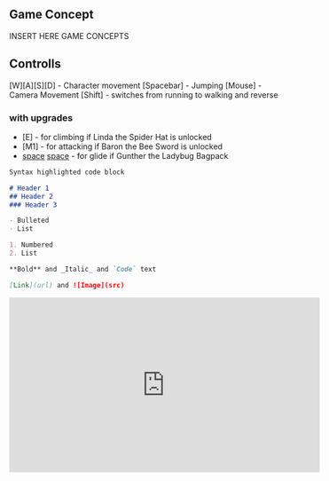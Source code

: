 ## Game Concept

INSERT HERE GAME CONCEPTS

## Controlls

[W][A][S][D] - Character movement
[Spacebar] - Jumping
[Mouse] - Camera Movement
[Shift] - switches from running to walking and reverse

### with upgrades
- [E] - for climbing if Linda the Spider Hat is unlocked
- [M1] - for attacking if Baron the Bee Sword is unlocked
- [space](press) [space](hold) - for glide if Gunther the Ladybug Bagpack

```markdown
Syntax highlighted code block

# Header 1
## Header 2
### Header 3

- Bulleted
- List

1. Numbered
2. List

**Bold** and _Italic_ and `Code` text

[Link](url) and ![Image](src)
```

<iframe width="560" height="315" src="https://www.youtube.com/embed/MVsG1k3KhsU" frameborder="0" allow="accelerometer; autoplay; encrypted-media; gyroscope; picture-in-picture" allowfullscreen></iframe>
